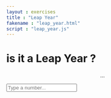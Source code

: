 ```yaml
---
layout : exercises
title : "Leap Year"
fakename : "leap_year.html"
script : "leap_year.js"
---
```

<h1>is it a <b>Leap Year</b> ?</h1>
<p align="center" id="output">...</p>
<input type="text" placeholder="Type a number..."/>
<br/>
<br/>
